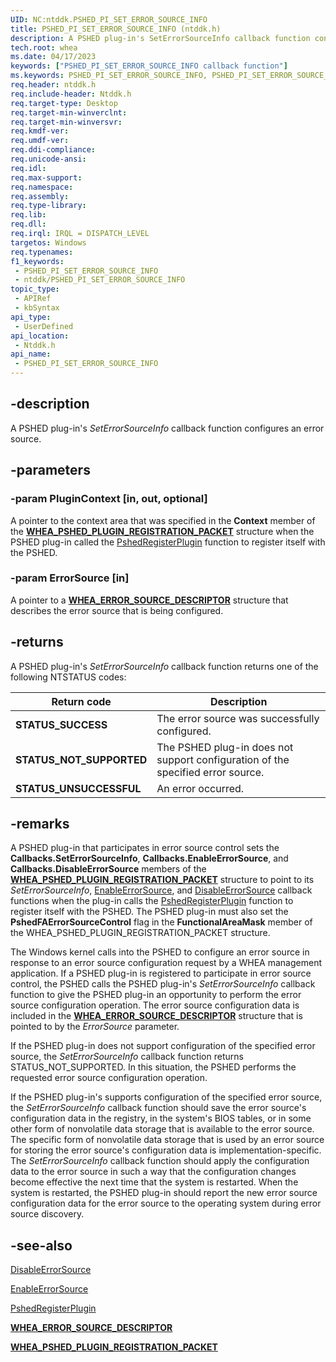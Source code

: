 ```yaml
---
UID: NC:ntddk.PSHED_PI_SET_ERROR_SOURCE_INFO
title: PSHED_PI_SET_ERROR_SOURCE_INFO (ntddk.h)
description: A PSHED plug-in's SetErrorSourceInfo callback function configures an error source.
tech.root: whea
ms.date: 04/17/2023
keywords: ["PSHED_PI_SET_ERROR_SOURCE_INFO callback function"]
ms.keywords: PSHED_PI_SET_ERROR_SOURCE_INFO, PSHED_PI_SET_ERROR_SOURCE_INFO callback, SetErrorSourceInfo, SetErrorSourceInfo callback function [WHEA Drivers and Applications], ntddk/SetErrorSourceInfo, whea.seterrorsourceinfo, whearef_49924aa5-519d-4e23-95c5-a52264713258.xml
req.header: ntddk.h
req.include-header: Ntddk.h
req.target-type: Desktop
req.target-min-winverclnt:
req.target-min-winversvr: 
req.kmdf-ver: 
req.umdf-ver: 
req.ddi-compliance: 
req.unicode-ansi: 
req.idl: 
req.max-support: 
req.namespace: 
req.assembly: 
req.type-library: 
req.lib: 
req.dll: 
req.irql: IRQL = DISPATCH_LEVEL
targetos: Windows
req.typenames: 
f1_keywords:
 - PSHED_PI_SET_ERROR_SOURCE_INFO
 - ntddk/PSHED_PI_SET_ERROR_SOURCE_INFO
topic_type:
 - APIRef
 - kbSyntax
api_type:
 - UserDefined
api_location:
 - Ntddk.h
api_name:
 - PSHED_PI_SET_ERROR_SOURCE_INFO
---
```


## -description

A PSHED plug-in's *SetErrorSourceInfo* callback function configures an error source.

## -parameters

### -param PluginContext [in, out, optional]

A pointer to the context area that was specified in the **Context** member of the [**WHEA_PSHED_PLUGIN_REGISTRATION_PACKET**](/windows-hardware/drivers/ddi/ntddk/ns-ntddk-_whea_pshed_plugin_registration_packet) structure when the PSHED plug-in called the [PshedRegisterPlugin](/windows-hardware/drivers/ddi/ntddk/nf-ntddk-pshedregisterplugin) function to register itself with the PSHED.

### -param ErrorSource [in]

A pointer to a [**WHEA_ERROR_SOURCE_DESCRIPTOR**](/windows-hardware/drivers/ddi/ntddk/ns-ntddk-_whea_error_source_descriptor) structure that describes the error source that is being configured.

## -returns

A PSHED plug-in's *SetErrorSourceInfo* callback function returns one of the following NTSTATUS codes:

| Return code | Description |
|--|--|
| **STATUS_SUCCESS** | The error source was successfully configured. |
| **STATUS_NOT_SUPPORTED** | The PSHED plug-in does not support configuration of the specified error source. |
| **STATUS_UNSUCCESSFUL** | An error occurred. |

## -remarks

A PSHED plug-in that participates in error source control sets the **Callbacks.SetErrorSourceInfo**, **Callbacks.EnableErrorSource**, and **Callbacks.DisableErrorSource** members of the [**WHEA_PSHED_PLUGIN_REGISTRATION_PACKET**](/windows-hardware/drivers/ddi/ntddk/ns-ntddk-_whea_pshed_plugin_registration_packet) structure to point to its *SetErrorSourceInfo*, [EnableErrorSource](/windows-hardware/drivers/ddi/ntddk/nc-ntddk-pshed_pi_enable_error_source), and [DisableErrorSource](/windows-hardware/drivers/ddi/ntddk/nc-ntddk-pshed_pi_disable_error_source) callback functions when the plug-in calls the [PshedRegisterPlugin](/windows-hardware/drivers/ddi/ntddk/nf-ntddk-pshedregisterplugin) function to register itself with the PSHED. The PSHED plug-in must also set the **PshedFAErrorSourceControl** flag in the **FunctionalAreaMask** member of the WHEA_PSHED_PLUGIN_REGISTRATION_PACKET structure.

The Windows kernel calls into the PSHED to configure an error source in response to an error source configuration request by a WHEA management application. If a PSHED plug-in is registered to participate in error source control, the PSHED calls the PSHED plug-in's *SetErrorSourceInfo* callback function to give the PSHED plug-in an opportunity to perform the error source configuration operation. The error source configuration data is included in the [**WHEA_ERROR_SOURCE_DESCRIPTOR**](/windows-hardware/drivers/ddi/ntddk/ns-ntddk-_whea_error_source_descriptor) structure that is pointed to by the *ErrorSource* parameter.

If the PSHED plug-in does not support configuration of the specified error source, the *SetErrorSourceInfo* callback function returns STATUS_NOT_SUPPORTED. In this situation, the PSHED performs the requested error source configuration operation.

If the PSHED plug-in's supports configuration of the specified error source, the *SetErrorSourceInfo* callback function should save the error source's configuration data in the registry, in the system's BIOS tables, or in some other form of nonvolatile data storage that is available to the error source. The specific form of nonvolatile data storage that is used by an error source for storing the error source's configuration data is implementation-specific. The *SetErrorSourceInfo* callback function should apply the configuration data to the error source in such a way that the configuration changes become effective the next time that the system is restarted. When the system is restarted, the PSHED plug-in should report the new error source configuration data for the error source to the operating system during error source discovery.

## -see-also

[DisableErrorSource](/windows-hardware/drivers/ddi/ntddk/nc-ntddk-pshed_pi_disable_error_source)

[EnableErrorSource](/windows-hardware/drivers/ddi/ntddk/nc-ntddk-pshed_pi_enable_error_source)

[PshedRegisterPlugin](/windows-hardware/drivers/ddi/ntddk/nf-ntddk-pshedregisterplugin)

[**WHEA_ERROR_SOURCE_DESCRIPTOR**](/windows-hardware/drivers/ddi/ntddk/ns-ntddk-_whea_error_source_descriptor)

[**WHEA_PSHED_PLUGIN_REGISTRATION_PACKET**](/windows-hardware/drivers/ddi/ntddk/ns-ntddk-_whea_pshed_plugin_registration_packet)
